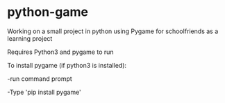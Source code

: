 # python-game
Working on a small project in python using Pygame for schoolfriends as a learning project

Requires Python3 and pygame to run

To install pygame (if python3 is installed):

-run command prompt

-Type 'pip install pygame'
